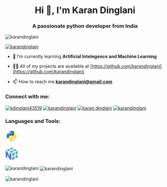 <h1 align="center">Hi 👋, I'm Karan Dinglani</h1>
<h3 align="center">A passionate python developer from India</h3>

<p align="left"> <img src="https://komarev.com/ghpvc/?username=karandinglani&label=Profile%20views&color=0e75b6&style=flat" alt="karandinglani" /> </p>

<p align="left"> <a href="https://github.com/ryo-ma/github-profile-trophy"><img src="https://github-profile-trophy.vercel.app/?username=karandinglani" alt="karandinglani" /></a> </p>

- 🌱 I’m currently learning **Artificial Intelegence and Machine Learning**

- 👨‍💻 All of my projects are available at [https://github.com/karandinglani](https://github.com/karandinglani)

- 📫 How to reach me **karandinglani@gmail.com**

<h3 align="left">Connect with me:</h3>
<p align="left">
<a href="https://twitter.com/kdinglani43519" target="blank"><img align="center" src="https://raw.githubusercontent.com/rahuldkjain/github-profile-readme-generator/master/src/images/icons/Social/twitter.svg" alt="kdinglani43519" height="30" width="40" /></a>
<a href="https://linkedin.com/in/karandinglani" target="blank"><img align="center" src="https://raw.githubusercontent.com/rahuldkjain/github-profile-readme-generator/master/src/images/icons/Social/linked-in-alt.svg" alt="karandinglani" height="30" width="40" /></a>
<a href="https://fb.com/karan dinglani" target="blank"><img align="center" src="https://raw.githubusercontent.com/rahuldkjain/github-profile-readme-generator/master/src/images/icons/Social/facebook.svg" alt="karan dinglani" height="30" width="40" /></a>
<a href="https://instagram.com/karandinglani" target="blank"><img align="center" src="https://raw.githubusercontent.com/rahuldkjain/github-profile-readme-generator/master/src/images/icons/Social/instagram.svg" alt="karandinglani" height="30" width="40" /></a>
</p>

<h3 align="left">Languages and Tools:</h3>
<p align="left"> <a href="https://www.python.org" target="_blank" rel="noreferrer"> <img src="https://raw.githubusercontent.com/devicons/devicon/master/icons/python/python-original.svg" alt="python" width="40" height="40"/> </a> </p>

<p align="left"> <a href="https://www.numpy.org" target="_blank" rel="noreferrer"> <img src="https://raw.githubusercontent.com/devicons/devicon/master/icons/numpy/numpy-original.svg" alt="numpy" width="40" height="40"/> </a> </p>

<p><img align="left" src="https://github-readme-stats.vercel.app/api/top-langs?username=karandinglani&show_icons=true&locale=en&layout=compact" alt="karandinglani" /></p>

<p>&nbsp;<img align="center" src="https://github-readme-stats.vercel.app/api?username=karandinglani&show_icons=true&locale=en" alt="karandinglani" /></p>

<p><img align="center" src="https://github-readme-streak-stats.herokuapp.com/?user=karandinglani&" alt="karandinglani" /></p>
